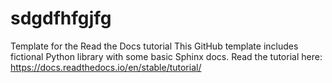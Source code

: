 # sdgdfhfgjfg
Template for the Read the Docs tutorial This GitHub template includes fictional Python library with some basic Sphinx docs. Read the tutorial here: https://docs.readthedocs.io/en/stable/tutorial/
